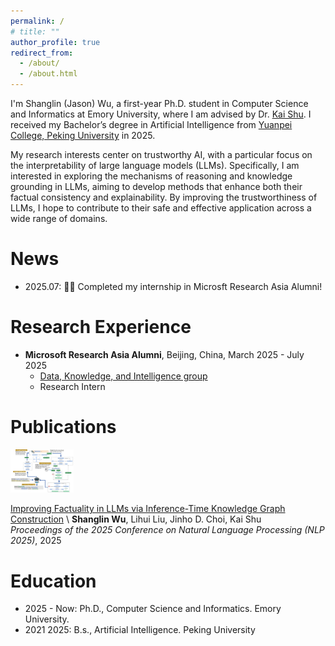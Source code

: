 ```yaml
---
permalink: /
# title: ""
author_profile: true
redirect_from: 
  - /about/
  - /about.html
---
```


I'm Shanglin (Jason) Wu, a first-year Ph.D. student in Computer Science and Informatics at Emory University, where I am advised by Dr. [Kai Shu](https://www.cs.emory.edu/~kshu5/). I received my Bachelor’s degree in Artificial Intelligence from [Yuanpei College, Peking University](https://yuanpei.pku.edu.cn/en/aboutyuanpei/collegeprofile/index.htm) in 2025.

My research interests center on trustworthy AI, with a particular focus on the interpretability of large language models (LLMs). Specifically, I am interested in exploring the mechanisms of reasoning and knowledge grounding in LLMs, aiming to develop methods that enhance both their factual consistency and explainability. By improving the trustworthiness of LLMs, I hope to contribute to their safe and effective application across a wide range of domains.


News
======
- 2025.07: 🎉🎉 Completed my internship in Microsft Research Asia Alumni!

Research Experience
======
- **Microsoft Research Asia Alumni**,  Beijing, China, March 2025 - July 2025
  - [Data, Knowledge, and Intelligence group](https://www.microsoft.com/en-us/research/group/data-knowledge-intelligence/)
  - Research Intern

Publications
======
<img src="../files/KG_Factuality.jpg" alt="Diagram of KG Factuality Improvement" style="max-width: 20%; height: auto;">


  [Improving Factuality in LLMs via Inference-Time Knowledge Graph Construction](https://arxiv.org/abs/2509.03540) \\
  **Shanglin Wu**, Lihui Liu, Jinho D. Choi, Kai Shu  
  *Proceedings of the 2025 Conference on Natural Language Processing (NLP 2025)*, 2025

Education
======
- 2025 - Now: Ph.D., Computer Science and Informatics. Emory University.
- 2021 2025: B.s., Artificial Intelligence. Peking University





